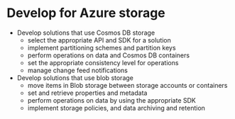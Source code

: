 # Develop for Azure storage

* Develop solutions that use Cosmos DB storage
  * select the appropriate API and SDK for a solution
  * implement partitioning schemes and partition keys
  * perform operations on data and Cosmos DB containers
  * set the appropriate consistency level for operations
  * manage change feed notifications
* Develop solutions that use blob storage
  * move items in Blob storage between storage accounts or containers
  * set and retrieve properties and metadata
  * perform operations on data by using the appropriate SDK
  * implement storage policies, and data archiving and retention